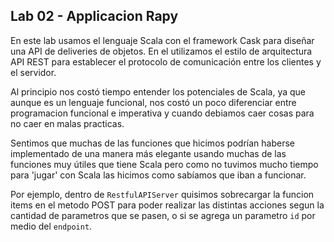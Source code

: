 ## Lab 02 - Applicacion Rapy

En este lab usamos el lenguaje Scala con el framework Cask para diseñar una API
de deliveries de objetos. En el utilizamos el estilo de arquitectura API REST
para establecer el protocolo de comunicación entre los clientes y el servidor.

Al principio nos costó tiempo entender los potenciales de Scala, ya que aunque
es un lenguaje funcional, nos costó un poco diferenciar entre programacion
funcional e imperativa y cuando debiamos caer cosas para no caer en malas
practicas.

<!-- Este parrafo no se si deberia ir así porque es parte de la consigna que
usemos las cosas funcionales de scala -->

Sentimos que muchas de las funciones que hicimos podrían haberse implementado de
una manera más elegante usando muchas de las funciones muy útiles que tiene
Scala pero como no tuvimos mucho tiempo para 'jugar' con Scala las hicimos como
sabíamos que iban a funcionar.

Por ejemplo, dentro de `RestfulAPIServer` quisimos sobrecargar la funcion items
en el metodo POST para poder realizar las distintas acciones segun la cantidad
de parametros que se pasen, o si se agrega un parametro `id` por medio del
`endpoint`.
